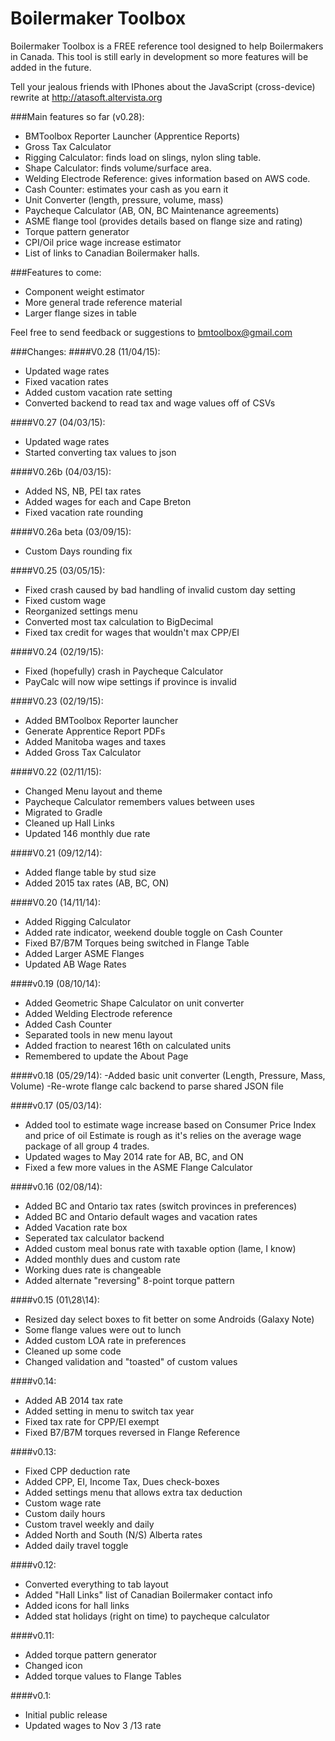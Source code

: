 Boilermaker Toolbox
===================
Boilermaker Toolbox is a FREE reference tool designed to help Boilermakers in Canada.  This tool is still early in development so more features will be added in the future.

Tell your jealous friends with IPhones about the JavaScript (cross-device) rewrite at
http://atasoft.altervista.org

###Main features so far (v0.28):
- BMToolbox Reporter Launcher (Apprentice Reports)
- Gross Tax Calculator
- Rigging Calculator: finds load on slings, nylon sling table.
- Shape Calculator: finds volume/surface area.
- Welding Electrode Reference: gives information based on AWS code.
- Cash Counter: estimates your cash as you earn it
- Unit Converter (length, pressure, volume, mass)
- Paycheque Calculator (AB, ON, BC Maintenance agreements)
- ASME flange tool (provides details based on flange size and rating)
- Torque pattern generator
- CPI/Oil price wage increase estimator
- List of links to Canadian Boilermaker halls.

###Features to come:
- Component weight estimator
- More general trade reference material
- Larger flange sizes in table

Feel free to send feedback or suggestions to bmtoolbox@gmail.com

###Changes:
####V0.28 (11/04/15):
- Updated wage rates
- Fixed vacation rates
- Added custom vacation rate setting
- Converted backend to read tax and wage values off of CSVs

####V0.27 (04/03/15):
- Updated wage rates
- Started converting tax values to json

####V0.26b (04/03/15):
- Added NS, NB, PEI tax rates
- Added wages for each and Cape Breton
- Fixed vacation rate rounding

####V0.26a beta (03/09/15):
- Custom Days rounding fix

####V0.25 (03/05/15):
- Fixed crash caused by bad handling of invalid custom day setting
- Fixed custom wage
- Reorganized settings menu
- Converted most tax calculation to BigDecimal
- Fixed tax credit for wages that wouldn't max CPP/EI

####V0.24 (02/19/15):
- Fixed (hopefully) crash in Paycheque Calculator
- PayCalc will now wipe settings if province is invalid

####V0.23 (02/19/15):

- Added BMToolbox Reporter launcher
- Generate Apprentice Report PDFs
- Added Manitoba wages and taxes
- Added Gross Tax Calculator

####V0.22 (02/11/15):
- Changed Menu layout and theme
- Paycheque Calculator remembers values between uses
- Migrated to Gradle
- Cleaned up Hall Links
- Updated 146 monthly due rate

####V0.21 (09/12/14):
- Added flange table by stud size
- Added 2015 tax rates (AB, BC, ON)

####V0.20 (14/11/14):
- Added Rigging Calculator
- Added rate indicator, weekend double toggle on Cash Counter
- Fixed B7/B7M Torques being switched in Flange Table
- Added Larger ASME Flanges
- Updated AB Wage Rates

####v0.19 (08/10/14):
- Added Geometric Shape Calculator on unit converter
- Added Welding Electrode reference
- Added Cash Counter
- Separated tools in new menu layout
- Added fraction to nearest 16th on calculated units
- Remembered to update the About Page

####v0.18 (05/29/14):
-Added basic unit converter (Length, Pressure, Mass, Volume)
-Re-wrote flange calc backend to parse shared JSON file

####v0.17 (05/03/14):
- Added tool to estimate wage increase based on Consumer Price Index and price of oil
Estimate is rough as it's relies on the average wage package of all group 4 trades.
- Updated wages to May 2014 rate for AB, BC, and ON
- Fixed a few more values in the ASME Flange Calculator

####v0.16 (02/08/14):
- Added BC and Ontario tax rates (switch provinces in preferences)
- Added BC and Ontario default wages and vacation rates
- Added Vacation rate box
- Seperated tax calculator backend
- Added custom meal bonus rate with taxable option (lame, I know)
- Added monthly dues and custom rate
- Working dues rate is changeable
- Added alternate "reversing" 8-point torque pattern

####v0.15 (01\28\14):
- Resized day select boxes to fit better on some Androids (Galaxy Note)
- Some flange values were out to lunch
- Added custom LOA rate in preferences
- Cleaned up some code
- Changed validation and "toasted" of custom values

####v0.14:
- Added AB 2014 tax rate
- Added setting in menu to switch tax year
- Fixed tax rate for CPP/EI exempt
- Fixed B7/B7M torques reversed in Flange Reference

####v0.13:
- Fixed CPP deduction rate
- Added CPP, EI, Income Tax, Dues check-boxes
- Added settings menu that allows extra tax deduction	
- Custom wage rate
- Custom daily hours
- Custom travel weekly and daily
- Added North and South (N/S) Alberta rates
- Added daily travel toggle

####v0.12:
- Converted everything to tab layout
- Added "Hall Links" list of Canadian Boilermaker contact info
- Added icons for hall links
- Added stat holidays (right on time) to paycheque calculator

####v0.11:
- Added torque pattern generator
- Changed icon
- Added torque values to Flange Tables

####v0.1:
- Initial public release
- Updated  wages to Nov 3 /13 rate
